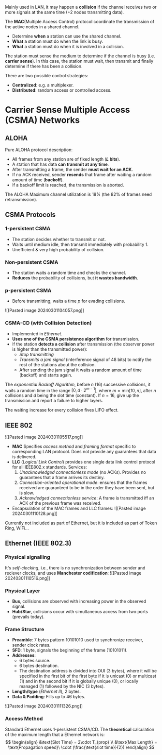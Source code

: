 Mainly used in LAN, it may happen a **collision** if the channel receives two or more signals at the same time (+2 nodes transmitting data).

The **MAC**(Multiple Access Control) protocol coordinate the transmission of the active nodes in a shared channel.
- Determine **when** a station can use the shared channel.
- **What** a station must do when the link is busy.
- **What** a station must do when it is involved in a collision.

The station must sense the medium to determine if the channel is busy (i.e. **carrier sense**). In this case, the station must wait, then transmit and finally determine if there has been a collision.

There are two possible control strategies:
- **Centralized**: e.g. a multiplexer.
- **Distributed**: random access or controlled access.
# Carrier Sense Multiple Access (CSMA) Networks
## ALOHA
Pure ALOHA protocol description:
- All frames from any station are of fixed length (**$L$ bits**).
- A station that has data **can transmit at any time**.
- After transmitting a frame, the sender **must wait for an ACK**.
- If no ACK received, sender **resends** that frame after waiting a random amount of time (**backoff**).
- If a backoff limit is reached, the transmission is aborted.

The ALOHA Maximum channel utilization is 18% (the 82% of frames need retransmission).

## CSMA Protocols
### 1-persistent CSMA
- The station decides whether to transmit or not.
- Waits until medium idle, then transmit immediately with probability 1.
- Unefficient & very high probability of collision.

### Non-persistent CSMA
- The station waits a random time and checks the channel.
- **Reduces** the probability of collisions, but **it wastes bandwidth**.

### p-persistent CSMA
- Before transmitting, waits a time $p$ for evading collisions.

![[Pasted image 20240301104057.png]]

### CSMA-CD (with Collision Detection)
- Implemented in *Ethernet*.
- **Uses one of the CSMA persistence algorithm** for transmission.
- If the station **detects a collision** after transmission (the observer power is higher than the transmitted power):
	- *Stop transmitting* 
	- *Transmits a jam signal* (interference signal of 48 bits) to notify the rest of the stations about the collision.
	- After sending the jam signal it waits a random amount of time (backoff) and starts again.

The *exponential Backoff Algorithm*, before $n$ (16) successive collisions, it waits a random time in the range $[0, d\cdot 2^{m-1}]$, where $m= \text{min}[10,n]$, after $n$ collisions and $d$ being the slot time (constant). If $n = 16$, give up the transmission and report a failure to higher layers.

The waiting increase for every collision fives LIFO effect.

## IEEE 802
![[Pasted image 20240301105517.png]]

- **MAC** Specifies *access method* and *framing format* specific to corresponding LAN protocol. Does not provide any guarantees that data is delivered.
- **LLC** (*Logical Link Control*) provides one single data link control protocol for all IEEE802.x standards. Services:
	1. *Unacknowledged connectionless mode* (no ACKs). Provides no guarantees that a frame arrives its destiny.
	2. *Connection-oriented operational mode*: ensures that the frames received are guaranteed to be in the order they have been sent, but is slow.
	3. *Acknowledged connectionless service*: A frame is transmitted iff an ACK of the previous frame was received.
- Encapsulation of the MAC frames and LLC frames:
![[Pasted image 20240301110128.png]]

Currently not included as part of Ethernet, but it is included as part of Token Ring, WiFi...

## Ethernet (IEEE 802.3)
### Physical signalling
It's *self-clocking*, i.e., there is no synchronization between sender and reciever clocks, and uses **Manchester codification**:
![[Pasted image 20240301110516.png]]

### Physical Layer
- **Bus**, collisions are observed with increasing power in the observed signal.
- **Hub/Star**, collisions occur with simultaneous access from two ports (prevails today).

### Frame Structure
- **Preamble**: 7  bytes pattern 10101010 used to synchronize receiver, sender clock rates.
- **SFD**: 1 byte, signals the beginning of the frame (10101011).
- **Addresses**: 
	- 6 bytes source.
	- 6 bytes destination.
	- The destination address is divided into OUI (3 bytes), where it will be specified in the first bit of the first byte if it is unicast (0) or multicast (1) and in the second bit if it is globally unique (0), or locally managed (1) followed by the NIC (3 bytes).
- **Length/type** (*Ethernet II*), 2 bytes.
- **Data & Padding**: Fills up to 46 bytes.

![[Pasted image 20240301111326.png]]

### Access Method
Standard Ethernet uses 1-persistent CSMA/CD. The **theoretical** calculation of the maximum length that a Ethernet network is: 
$$
\begin{align} 
&\text{Slot Time} = 2\cdot T_{prop} \\
&\text{Max Length} = \text{Propagation speed}\ \cdot (\frac{\text{slot time}}{2})
\end{align}
$$
